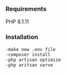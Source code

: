 ### Requirements
 PHP 8.1.11

### Installation
    -make new .env file
    -composer install
    -php artisan optimize
    -php aritsan serve
